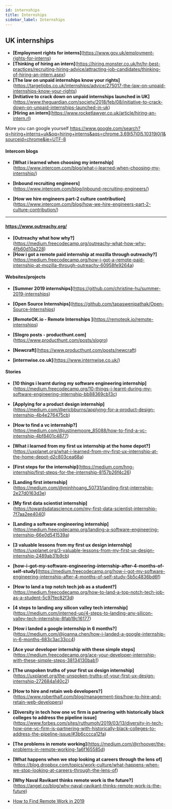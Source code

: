 ```yaml
---
id: internships
title: Internships
sidebar_label: Internships
---
```


## UK internships

- **[Employment rights for interns]**(https://www.gov.uk/employment-rights-for-interns)
- **[Thinking of hiring an intern]**(https://hiring.monster.co.uk/hr/hr-best-practices/recruiting-hiring-advice/attracting-job-candidates/thinking-of-hiring-an-intern.aspx)
- **[The law on unpaid internships know your rights]**(https://targetjobs.co.uk/internships/advice/275017-the-law-on-unpaid-internships-know-your-rights)
- **[Initiative to crack down on unpaid internships launched in UK]**(https://www.theguardian.com/society/2018/feb/08/initiative-to-crack-down-on-unpaid-internships-launched-in-uk)
- **[Hiring an intern]**(https://www.rocketlawyer.co.uk/article/hiring-an-intern.rl)



More you can google yourself https://www.google.com/search?q=hiring+interns+uk&oq=hiring+interns&aqs=chrome.3.69i57j0l5.10319j0j1&sourceid=chrome&ie=UTF-8


#### Intercom blogs

- **[What i learned when choosing my internship]**(https://www.intercom.com/blog/what-i-learned-when-choosing-my-internship/)

- **[Inbound recruiting engineers]**(https://www.intercom.com/blog/inbound-recruiting-engineers/)

- **[How we hire engineers part-2 culture contribution]**(https://www.intercom.com/blog/how-we-hire-engineers-part-2-culture-contribution/)





-----------

#### https://www.outreachy.org/
- **[Outreachy what how why?]**(https://medium.freecodecamp.org/outreachy-what-how-why-4fb60d10a228)
- **[How i got a remote paid internship at mozilla through outreachy?]**(https://medium.freecodecamp.org/how-i-got-a-remote-paid-internship-at-mozilla-through-outreachy-60958fe9264a)




#### Websites/projects


- **[Summer 2019 internships]**(https://github.com/christine-hu/summer-2019-internships)
- **[Open Source Internships]**(https://github.com/tapaswenipathak/Open-Source-Internships)


- **[RemoteOK.io - Remote Internships ]**(https://remoteok.io/remote-internships)




- **[Slogro posts - producthunt.com]**(https://www.producthunt.com/posts/slogro)
- **[Newcraft]**(https://www.producthunt.com/posts/newcraft)


- **[internwise.co.uk]**(https://www.internwise.co.uk/)



#### Stories


- **[10 things i learnt during my software engineering internship]**(https://medium.freecodecamp.org/10-things-i-learnt-during-my-software-engineering-internship-bb88369cb13c)
- **[Applying for a product design internship]**(https://medium.com/@ericbburns/applying-for-a-product-design-internship-4b4e276475cb)
- **[How to find a vc internship?]**(https://medium.com/@justinemoore_85088/how-to-find-a-vc-internship-4bf8401c4877)
- **[What i learned from my first ux internship at the home depot?]**(https://uxplanet.org/what-i-learned-from-my-first-ux-internship-at-the-home-depot-d2c803cea68a)
- **[First steps for the internship]**(https://medium.com/hng-internship/first-steps-for-the-internship-8157b26f4c26)
- **[Landing first internship]**(https://medium.com/@minhhoang_50731/landing-first-internship-2e27d0163d3e)
- **[My first data scientist internship]**(https://towardsdatascience.com/my-first-data-scientist-internship-7f7aa2ee4040)

- **[Landing a software engineering internship]**(https://medium.freecodecamp.org/landing-a-software-engineering-internship-66e0d541539a)
- **[3 valuable lessons from my first ux design internship]**(https://uxplanet.org/3-valuable-lessons-from-my-first-ux-design-internship-2489ab31b9cb)
- **[how-i-got-my-software-engineering-internship-after-4-months-of-self-study]**(https://medium.freecodecamp.org/how-i-got-my-software-engineering-internship-after-4-months-of-self-study-5b5c4836bd6f)
- **[How to land a top notch tech job as a student?]**(https://medium.freecodecamp.org/how-to-land-a-top-notch-tech-job-as-a-student-5c97fec82f3d)
- **[4 steps to landing any silicon valley tech internship]**(https://medium.com/interned-up/4-steps-to-landing-any-silicon-valley-tech-internship-8fab19c16177)
- **[How i landed a google internship in 6 months?]**(https://medium.com/@joanna.chen/how-i-landed-a-google-internship-in-6-months-683c3ac33cc4)
- **[Ace your developer internship with these simple steps]**(https://medium.freecodecamp.org/ace-your-developer-internship-with-these-simple-steps-38134130bab1)
- **[The unspoken truths of your first ux design internship]**(https://uxplanet.org/the-unspoken-truths-of-your-first-ux-design-internship-272684a140c2)
- **[How to hire and retain web developers?]**(https://www.roberthalf.com/blog/management-tips/how-to-hire-and-retain-web-developers)





- **[Diversity in tech how one vc firm is partnering with historically black colleges to address the pipeline issue]**(https://www.forbes.com/sites/ruthumoh/2019/03/13/diversity-in-tech-how-one-vc-firm-is-partnering-with-historically-black-colleges-to-address-the-pipeline-issue/#3b6cccca12fa)


- **[The problems in remote working]**(https://medium.com/@rrhoover/the-problems-in-remote-working-1a6f165585d)

- **[What happens when we stop looking at careers through the lens of]**(https://blog.dropbox.com/topics/work-culture/what-happens-when-we-stop-looking-at-careers-through-the-lens-of)

- **[Why Naval Ravikant thinks remote work is the future?]**(https://angel.co/blog/why-naval-ravikant-thinks-remote-work-is-the-future)

- [How to Find Remote Work in 2019](https://hackernoon.com/finding-remote-work-in-2019-7927932f7b9?fbclid=IwAR1dTuyx-LISh67ldKNtYKbLTlMdnwFu8CGx01arHNY2EqEbXAIHN41voTg)
